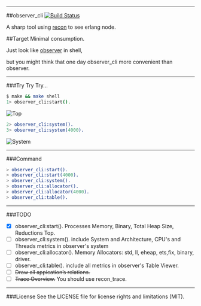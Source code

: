 
-----------------
##observer_cli
[![Build Status](https://travis-ci.org/zhongwencool/ovserver_cli.png)](https://travis-ci.org/zhongwencool/observer_cli)

A sharp tool using [recon](https://github.com/ferd/recon) to see erlang node.

##Target
Minimal consumption.

Just look like [observer](http://www.erlang.org/doc/apps/observer/observer_ug.html) in shell, 

but you might think that one day observer_cli more convenient than observer.

------------------
###Try Try Try...

```bash
$ make && make shell   
1> observer_cli:start().

```
![Top](http://7q5a9k.com1.z0.glb.clouddn.com/observer_cli_start.jpg)

```erlang
2> observer_cli:system().
3> observer_cli:system(4000).
```
![System](http://7q5a9k.com1.z0.glb.clouddn.com/observer_cli_system.jpg)

----------------
###Command

```erlang
> observer_cli:start().
> observer_cli:start(4000).
> observer_cli:system().
> observer_cli:allocator().
> observer_cli:allocator(4000).
> observer_cli:table().
```

-------------------
###TODO
- [x] observer_cli:start(). Processes Memory, Binary, Total Heap Size, Reductions Top.     
- [ ] observer_cli:system(). include System and Architecture, CPU's and Threads metrics  in observer's system 
- [ ] observer_cli:allocator(). Memory Allocators: std, ll, eheap, ets,fix, binary, driver.
- [ ] observer_cli:table(). include all metrics in observer's Table Viewer.
- [ ] ~~Draw all appication’s relations.~~
- [ ] ~~Trace Overview.~~ You should use recon_trace.

--------------------
###License
See the LICENSE file for license rights and limitations (MIT).
